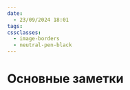 ```yaml
---
date:
  - 23/09/2024 18:01
tags: 
cssclasses:
  - image-borders
  - neutral-pen-black
---
```

# Основные заметки
